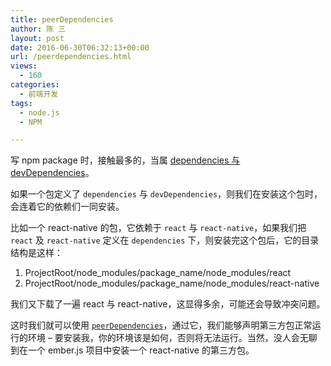 ```yaml
---
title: peerDependencies
author: 陈 三
layout: post
date: 2016-06-30T06:32:13+00:00
url: /peerdependencies.html
views:
  - 160
categories:
  - 前端开发
tags:
  - node.js
  - NPM

---
```

写 npm package 时，接触最多的，当属 [dependencies 与 devDependencies][1]。

如果一个包定义了 `dependencies` 与 `devDependencies`，则我们在安装这个包时，会连着它的依赖们一同安装。

比如一个 react-native 的包，它依赖于 `react` 与 `react-native`，如果我们把 `react` 及 `react-native` 定义在 `dependencies` 下，则安装完这个包后，它的目录结构是这样：

  1. ProjectRoot/node\_modules/package\_name/node_modules/react
  2. ProjectRoot/node\_modules/package\_name/node_modules/react-native

我们又下载了一遍 react 与 react-native，这显得多余，可能还会导致冲突问题。

这时我们就可以使用 [`peerDependencies`][2]，通过它，我们能够声明第三方包正常运行的环境 &#8211; 要安装我，你的环境该是如何，否则将无法运行。当然，没人会无聊到在一个 ember.js 项目中安装一个 react-native 的第三方包。

 [1]: https://www.zfanw.com/blog/difference-between-dependencies-and-devdependencies.html
 [2]: https://nodejs.org/en/blog/npm/peer-dependencies/